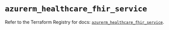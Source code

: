 # `azurerm_healthcare_fhir_service`

Refer to the Terraform Registry for docs: [`azurerm_healthcare_fhir_service`](https://registry.terraform.io/providers/hashicorp/azurerm/4.40.0/docs/resources/healthcare_fhir_service).
